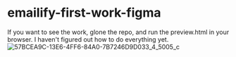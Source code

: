 # emailify-first-work-figma
If you want to see the work, glone the repo, and run the preview.html in your browser.  I haven't figured out how to do everything yet.
![57BCEA9C-13E6-4FF6-84A0-7B7246D9D033_4_5005_c](https://user-images.githubusercontent.com/33230300/131266576-1a3d648b-3e6f-4f5c-a6cb-09791fd27bef.jpeg)


